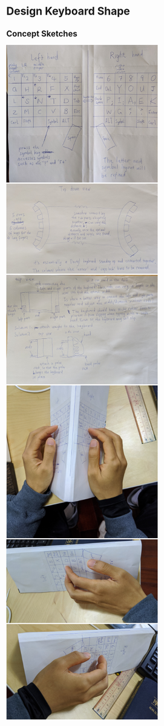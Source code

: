 # Design Keyboard Shape 
## Concept Sketches
<img src="key_map_sketch_0.jpg" width="400">
<img src="concept_sketch_0.jpg" width="400">
<img src="concept_sketch_1.jpg" width="400">
<img src="concept_usage_0.jpg" width="400">
<img src="concept_usage_1.jpg" width="400">
<img src="concept_usage_2.jpg" width="400">